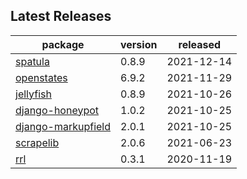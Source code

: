 ## Latest Releases
| package | version | released |
|--------------|-----------|-------------|
| [spatula](https://github.com/jamesturk/spatula) | 0.8.9 | 2021-12-14 |
| [openstates](https://github.com/openstates/) | 6.9.2 | 2021-11-29 |
| [jellyfish](https://github.com/jamesturk/jellyfish) | 0.8.9 | 2021-10-26 |
| [django-honeypot](https://github.com/jamesturk/django-honeypot) | 1.0.2 | 2021-10-25 |
| [django-markupfield](https://github.com/jamesturk/django-markupfield) | 2.0.1 | 2021-10-25 |
| [scrapelib](https://github.com/jamesturk/scrapelib) | 2.0.6 | 2021-06-23 |
| [rrl](https://github.com/jamesturk/rrl) | 0.3.1 | 2020-11-19 |
